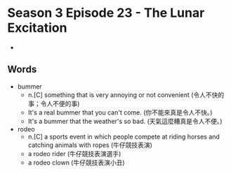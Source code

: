 # Season 3 Episode 23 - The Lunar Excitation

- 

## Words

- bummer
  - n.[C] something that is very annoying or not convenient (令人不快的事；令人不便的事)
  - It's a real bummer that you can't come. (你不能來真是令人不快。)
  - It's a bummer that the weather's so bad. (天氣這麼糟真是令人不便。)
- rodeo
  - n.[C] a sports event in which people compete at riding horses and catching animals with ropes (牛仔競技表演)
  - a rodeo rider (牛仔競技表演選手)
  - a rodeo clown (牛仔競技表演小丑)